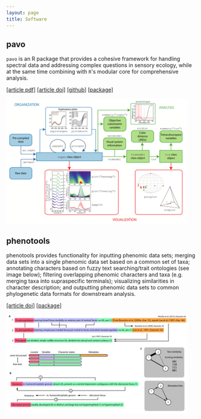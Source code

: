 ```yaml
---
layout: page
title: Software
---
```


## pavo

`pavo` is an R package that provides a cohesive framework for handling spectral data and addressing complex questions in sensory ecology, while at the same time combining with `R`'s modular core for comprehensive analysis.

[[article pdf]](https://besjournals.onlinelibrary.wiley.com/doi/pdfdirect/10.1111/2041-210X.12069)
[[article doi]](https://doi.org/10.1111/2041-210X.12069)
[[github]](https://github.com/rmaia/pavo)
[[package]](https://cran.r-project.org/web/packages/pavo/index.html)

<img src="img/pavo-workflow.png" style="margin: 0 auto" width="480">

## phenotools

phenotools provides functionality for inputting phenomic data sets; merging data sets into a single phenomic data set based on a common set of taxa; annotating characters based on fuzzy text searching/trait ontologies (see image below); filtering overlapping phenomic characters and taxa (e.g. merging taxa into supraspecific terminals); visualizing similarities in character description; and outputting phenomic data sets to common phylogenetic data formats for downstream analysis.

[[article doi]](https://doi.org/10.1111/2041-210X.13217)
[[package]](https://zenodo.org/record/2654974)

<img src="img/phenotools-matching.jpg" style="margin: 0 auto" width="480">

<!-- ## Other code -->

